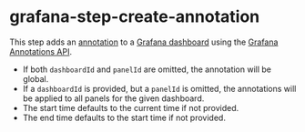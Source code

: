 # grafana-step-create-annotation

This step adds an [annotation](https://grafana.com/docs/grafana/latest/dashboards/annotations/) to a [Grafana dashboard](https://grafana.com/docs/grafana/latest/dashboards/) using the [Grafana Annotations API](https://grafana.com/docs/grafana/latest/http_api/annotations/).

* If both `dashboardId` and `panelId` are omitted, the annotation will be global.
* If a `dashboardId` is provided, but a `panelId` is omitted, the annotations will be applied to all panels for the given dashboard.
* The start time defaults to the current time if not provided.
* The end time defaults to the start time if not provided.
